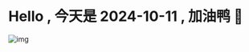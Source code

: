 
# Hello , 今天是 2024-10-11 , 加油鸭 🤭

![img](https://v1.jinrishici.com/all.svg?font-size=18&spacing=4)

